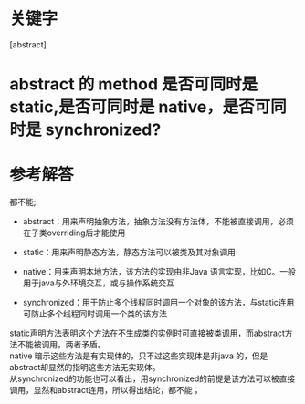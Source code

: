 # 关键字

\[abstract\]

# abstract 的 method 是否可同时是 static,是否可同时是 native，是否可同时是 synchronized?

# 参考解答

都不能;

* abstract：用来声明抽象方法，抽象方法没有方法体，不能被直接调用，必须在子类overriding后才能使用

* static：用来声明静态方法，静态方法可以被类及其对象调用

* native：用来声明本地方法，该方法的实现由非Java 语言实现，比如C。一般用于java与外环境交互，或与操作系统交互

* synchronized：用于防止多个线程同时调用一个对象的该方法，与static连用可防止多个线程同时调用一个类的该方法

static声明方法表明这个方法在不生成类的实例时可直接被类调用，而abstract方法不能被调用，两者矛盾。  
 native 暗示这些方法是有实现体的，只不过这些实现体是非java 的，但是abstract却显然的指明这些方法无实现体。  
 从synchronized的功能也可以看出，用synchronized的前提是该方法可以被直接调用，显然和abstract连用，所以得出结论，都不能；

